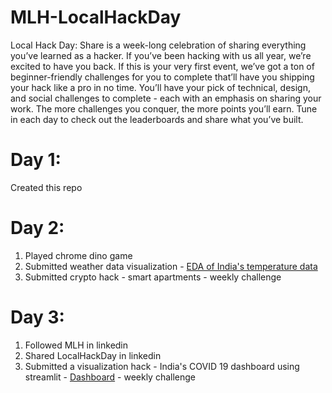 # MLH-LocalHackDay


Local Hack Day: Share is a week-long celebration of sharing everything you’ve learned as a hacker. If you’ve been hacking with us all year, we’re excited to have you back. If this is your very first event, we’ve got a ton of beginner-friendly challenges for you to complete that’ll have you shipping your hack like a pro in no time. You’ll have your pick of technical, design, and social challenges to complete - each with an emphasis on sharing your work. The more challenges you conquer, the more points you’ll earn. Tune in each day to check out the leaderboards and share what you’ve built.


# Day 1:

Created this repo

# Day 2:

1. Played chrome dino game
2. Submitted weather data visualization - <a href="https://www.kaggle.com/lrsowmya/eda-temperature-of-india-ffrom-1901-2017">EDA of India's temperature data</a>
3. Submitted crypto hack - smart apartments - weekly challenge


# Day 3:
1. Followed MLH in linkedin
2. Shared LocalHackDay in linkedin
3. Submitted a visualization hack - India's COVID 19 dashboard using streamlit - <a href="https://github.com/SowmyaLR/covid-19-india-dashboard">Dashboard</a> - weekly challenge
